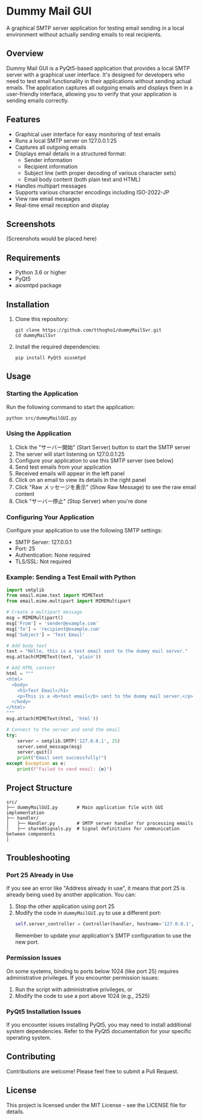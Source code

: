 # Dummy Mail GUI

A graphical SMTP server application for testing email sending in a local environment without actually sending emails to real recipients.

## Overview

Dummy Mail GUI is a PyQt5-based application that provides a local SMTP server with a graphical user interface. It's designed for developers who need to test email functionality in their applications without sending actual emails. The application captures all outgoing emails and displays them in a user-friendly interface, allowing you to verify that your application is sending emails correctly.

## Features

- Graphical user interface for easy monitoring of test emails
- Runs a local SMTP server on 127.0.0.1:25
- Captures all outgoing emails
- Displays email details in a structured format:
  - Sender information
  - Recipient information
  - Subject line (with proper decoding of various character sets)
  - Email body content (both plain text and HTML)
- Handles multipart messages
- Supports various character encodings including ISO-2022-JP
- View raw email messages
- Real-time email reception and display

## Screenshots

(Screenshots would be placed here)

## Requirements

- Python 3.6 or higher
- PyQt5
- aiosmtpd package

## Installation

1. Clone this repository:
   ```
   git clone https://github.com/tthogho1/dummyMailSvr.git
   cd dummyMailSvr
   ```

2. Install the required dependencies:
   ```
   pip install PyQt5 aiosmtpd
   ``` 

## Usage

### Starting the Application

Run the following command to start the application:

```
python src/dummyMailGUI.py
```

### Using the Application

1. Click the "サーバー開始" (Start Server) button to start the SMTP server
2. The server will start listening on 127.0.0.1:25
3. Configure your application to use this SMTP server (see below)
4. Send test emails from your application
5. Received emails will appear in the left panel
6. Click on an email to view its details in the right panel
7. Click "Raw メッセージを表示" (Show Raw Message) to see the raw email content
8. Click "サーバー停止" (Stop Server) when you're done

### Configuring Your Application

Configure your application to use the following SMTP settings:

- SMTP Server: 127.0.0.1
- Port: 25
- Authentication: None required
- TLS/SSL: Not required

### Example: Sending a Test Email with Python

```python
import smtplib
from email.mime.text import MIMEText
from email.mime.multipart import MIMEMultipart

# Create a multipart message
msg = MIMEMultipart()
msg['From'] = 'sender@example.com'
msg['To'] = 'recipient@example.com'
msg['Subject'] = 'Test Email'

# Add body text
text = "Hello, this is a test email sent to the dummy mail server."
msg.attach(MIMEText(text, 'plain'))

# Add HTML content
html = """
<html>
  <body>
    <h1>Test Email</h1>
    <p>This is a <b>test email</b> sent to the dummy mail server.</p>
  </body>
</html>
"""
msg.attach(MIMEText(html, 'html'))

# Connect to the server and send the email
try:
    server = smtplib.SMTP('127.0.0.1', 25)
    server.send_message(msg)
    server.quit()
    print("Email sent successfully!")
except Exception as e:
    print(f"Failed to send email: {e}")
```

## Project Structure

```
src/
├── dummyMailGUI.py       # Main application file with GUI implementation
├── handler/
│   ├── Handler.py        # SMTP server handler for processing emails
│   ├── sharedSignals.py  # Signal definitions for communication between components
│   
```

## Troubleshooting

### Port 25 Already in Use

If you see an error like "Address already in use", it means that port 25 is already being used by another application. You can:

1. Stop the other application using port 25
2. Modify the code in `dummyMailGUI.py` to use a different port:
   ```python
   self.server_controller = Controller(handler, hostname='127.0.0.1', port=2525)  # Change to a different port
   ```
   Remember to update your application's SMTP configuration to use the new port.

### Permission Issues

On some systems, binding to ports below 1024 (like port 25) requires administrative privileges. If you encounter permission issues:

1. Run the script with administrative privileges, or
2. Modify the code to use a port above 1024 (e.g., 2525)

### PyQt5 Installation Issues

If you encounter issues installing PyQt5, you may need to install additional system dependencies. Refer to the PyQt5 documentation for your specific operating system.

## Contributing

Contributions are welcome! Please feel free to submit a Pull Request.

## License

This project is licensed under the MIT License - see the LICENSE file for details.
